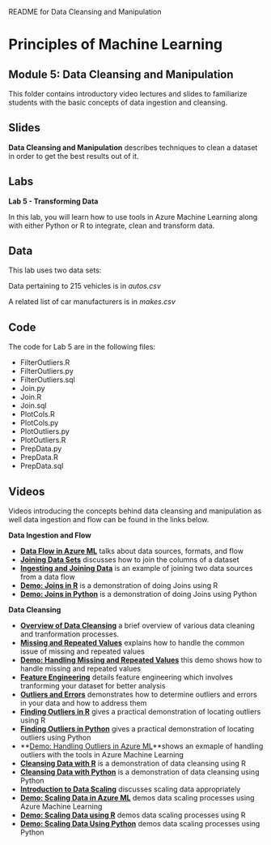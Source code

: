 README for Data Cleansing and Manipulation
# Principles of Machine Learning 
## Module 5: Data Cleansing and Manipulation

This folder contains introductory video lectures and slides to familiarize students with the basic concepts of data ingestion and cleansing. 

## Slides  

**Data Cleansing and Manipulation** describes techniques to clean a dataset in order to get the best results out of it. 


## Labs

**Lab 5 - Transforming Data** 

In this lab, you will learn how to use tools in Azure Machine Learning along with either Python or R to
integrate, clean and transform data.

## Data

This lab uses two data sets:

Data pertaining to 215 vehicles is in *autos.csv*

A related list of car manufacturers is in *makes.csv*

## Code

The code for Lab 5 are in the following files:

- FilterOutliers.R
- FilterOutliers.py
- FilterOutliers.sql
- Join.py
- Join.R
- Join.sql
- PlotCols.R
- PlotCols.py
- PlotOutliers.py
- PlotOutliers.R
- PrepData.py
- PrepData.R
- PrepData.sql

## Videos  

Videos introducing the concepts behind data cleansing and manipulation as well data ingestion and flow can be found in the links below. 

**Data Ingestion and Flow**

- **[Data Flow in Azure ML](https://youtu.be/6BMuyNFhmbE)** talks about data sources, formats, and flow
- **[Joining Data Sets](https://youtu.be/juLtsxbO34c)** discusses how to join the columns of a dataset
- **[Ingesting and Joining Data](https://youtu.be/8F14hY-pti8)** is an example of joining two data sources from a data flow
- **[Demo: Joins in R](https://youtu.be/irqCeaxnUS4)** is a demonstration of doing Joins using R
- **[Demo: Joins in Python](https://youtu.be/AzWOqRwW18s)** is a demonstration of doing Joins using Python


**Data Cleansing**

- **[Overview of Data Cleansing](https://youtu.be/L4SuMpv40yM)** a brief overview of various data cleaning and tranformation processes.
- **[Missing and Repeated Values](https://youtu.be/Io-K587gyIs)** explains how to handle the common issue of missing and repeated values
- **[Demo: Handling Missing and Repeated Values](https://youtu.be/05mGVZ7SkrE)** this demo shows how to handle missing and repeated values
- **[Feature Engineering](https://youtu.be/bLXzlPZvE3s)** details feature engineering which involves tranforming your dataset for better analysis
- **[Outliers and Errors](https://youtu.be/5uV1D7TYYWU)** demonstrates how to determine outliers and errors in your data and how to address them
- **[Finding Outliers in R](https://youtu.be/Wk4H5iVVoz4)** gives a practical demonstration of locating outliers using R
- **[Finding Outliers in Python](https://youtu.be/ObUrF3n1scE)** gives a practical demonstration of locating outliers using Python
- **[Demo: Handling Outliers in Azure ML](https://youtu.be/GttyTaqgXZ4)**shows an exmaple of handling outliers with the tools in Azure Machine Learning
- **[Cleansing Data with R](https://youtu.be/552Owy13JJ8)** is a demonstration of data cleansing using R
- **[Cleansing Data with Python](https://youtu.be/BOs6tcmwV3E)** is a demonstration of data cleansing using Python
- **[Introduction to Data Scaling](https://youtu.be/BvVfdcznCqY)** discusses scaling data appropriately
- **[Demo: Scaling Data in Azure ML](https://youtu.be/PtepPxBy1n0)** demos data scaling processes using Azure Machine Learning
- **[Demo: Scaling Data using R](https://youtu.be/yjexueW50h4)** demos data scaling processes using R
- **[Demo: Scaling Data Using Python](https://youtu.be/rw-y5_1tbRk)** demos data scaling processes using Python



